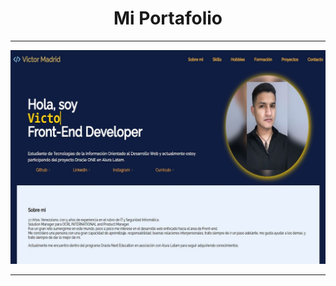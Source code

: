 <h1 align="center">Mi Portafolio</h1>

<hr>

![Portafolio](https://github.com/victormadridb/portafolio/blob/main/assets/portafolio.jpg)

<hr>






